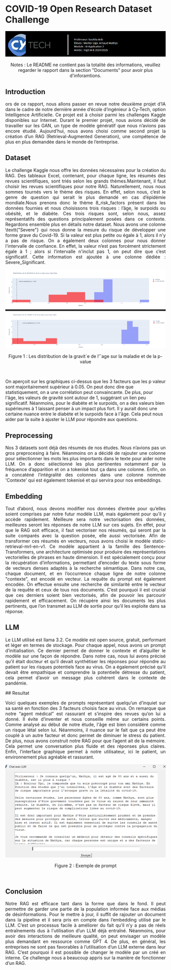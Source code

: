 
# COVID-19 Open Research Dataset Challenge
 

![Exemple de sortie](./assets/front.png)

<p align="center">
Notes : Le README ne contient pas la totalité des informations, veuillez regarder le rapport dans la section "Documents" pour avoir plus d'inforamtions.
</p>

## Introduction
<p align="justify">
ors de ce rapport, nous allons passer en revue notre deuxième projet d’IA dans le cadre de notre dernière année d’école d’ingénieur à Cy-Tech, option Intelligence Artificielle. Ce projet est à choisir parmi les challenges Kaggle disponibles sur Internet. Durant le premier projet, nous avions décidé de travailler sur les GAN, un type de modèle génératif que nous n’avions pas encore étudié. Aujourd’hui, nous avons choisi comme second projet la création d’un RAG (Retrieval-Augmented Generation), une compétence de plus en plus demandée dans le monde de l’entreprise.
</p>


## Dataset
<p align="justify">
Le challenge Kaggle nous offre les données nécessaires pour la création du RAG. Des tableaux Excel, contenant, pour chaque ligne, les résumés des revues scientifiques, sont triés selon les grands thèmes.Maintenant, il faut choisir les revues scientifiques pour notre RAG. Naturellement, nous nous sommes tournés vers le thème des risques. En effet, selon nous, c’est le genre de question qui serait le plus demandé en cas d’épidémie mondiale.Nous prenons donc le thème 8_risk_factors présent dans les données fournies et nous choisissons trois risques : l’âge, le surpoids ou obésité, et le diabète. Ces trois risques sont, selon nous, assez représentatifs des questions principalement posées dans ce contexte. Regardons ensemble plus en détails notre dataset. Nous avons une colonne \textt{"Severe"} qui nous donne la mesure du risque de développer une forme grave du Covid-19. Si la valeur est plus petite ou égale à 1, alors il n’y a pas de risque. On a également deux colonnes pour nous donner l'intervalle de confiance. En effet, la valeur n’est pas forcément strictement égale à 1 ; alors si l’intervalle n'inclut pas 1, on peut dire que c’est significatif. Cette information est ajoutée à une colonne dédiée : Severe_Significant.
</p>


<p align="center">
  <img src="./assets/age.png" />
</p>

<p align="center">
  Figure 1 : Les distribution de la gravit´e de l’ˆage sur la maladie et de la p-value
</p>
<br>


<p align="justify">

On aperçoit sur les graphiques ci-dessus que les 3 facteurs que les p valeur sont majoritairement supérieur à 0.05. On peut donc dire que statistiquement, on a une corrélation peut convaincante. De plus, pour l'âge, les valeurs de gravité sont autour de 1, suggérant un lien peu significatif. Néanmoins, pour le diabète et le surpoids, on a des valeurs bien supérieures à 1 laissant penser à un impact plus fort. Il y aurait donc une certaine nuance entre le diabète et le surpoids face à l'âge. Cela peut nous aider par la suite à ajuster le LLM pour répondre aux questions.
</p>


## Preprocessing


<p align="justify">
Nos 3 datasets sont déjà des résumés de nos études. Nous n’avions pas un gros preprocesing à faire. Néanmoins on a décidé de rajouter une colonne pour sélectionner les mots les plus importants dans le texte pour aider notre LLM. On a donc sélectionné les plus pertinentes notamment par la fréquence d’apparition et on a tokenisé tout ça dans une colonne. Enfin, on a concaténé l’intégralité des colonnes dans une colonne nommée 'Contexte' qui est également tokenisé et qui servira pour nos embeddings. 
</p>


## Embedding
<p align="justify">
Tout d’abord, nous devons modifier nos données d’entrée pour qu’elles soient comprises par notre futur modèle LLM, mais également pour qu’il y accède rapidement. Meilleure sera notre vectorisation des données, meilleures seront les réponses de notre LLM sur ces sujets. En effet, pour que le RAG soit efficace, il faut vectoriser nos résumés, qui seront par la suite comparés avec la question posée, elle aussi vectorisée. Afin de transformer ces résumés en vecteurs, nous avons choisi le modèle static-retrieval-mrl-en-v1. Ce modèle appartient à la famille des Sentence-Transformers, une architecture optimisée pour produire des représentations vectorielles de phrases en haute dimension. Il est spécialement conçu pour la récupération d’informations, permettant d’encoder du texte sous forme de vecteurs denses adaptés à la recherche sémantique.
Dans notre cas, chaque document, et en l’occurrence chaque ligne de notre colonne "contexte", est encodé en vecteur. La requête du prompt est également encodée. On effectue ensuite une recherche de similarité entre le vecteur de la requête et ceux de tous nos documents. C’est pourquoi il est crucial que ces derniers soient bien vectorisés, afin de pouvoir les parcourir rapidement et efficacement. On récupère ainsi les documents les plus pertinents, que l’on transmet au LLM de sortie pour qu’il les exploite dans sa réponse.
</p>


## LLM
<p align="justify">
Le LLM utilisé est llama 3.2. Ce modèle est open source, gratuit, performant et léger en termes de stockage. Pour chaque appel, nous avons un prompt d’initialisation. Ce dernier permet de donner le contexte et d’aiguiller le modèle sur une façon de répondre. Dans notre cas, nous lui avons précisé qu’il était docteur et qu’il devait synthétiser les réponses pour répondre au patient sur les risques potentiels face au virus. On a également précisé qu’il devait être empathique et comprendre la potentielle détresse du patient, cela permet d’avoir un message plus cohérent dans le contexte de pandémie.
</p>
## Resultat
<p align="justify">
Voici quelques exemples de prompts représentant quelqu’un d’inquiet sur sa santé en fonction des 3 facteurs choisis face au virus. On remarque que notre “agent médical” est rassurant et s’inspire des revues qu’on lui a donné. Il évite d’inventer et nous conseille même sur certains points. Comme analysé au début de notre étude, l'âge est bien considéré comme un risque létal selon lui. Néanmoins, il nuance sur le fait que ça peut être couplé à un autre facteur et donc permet de diminuer le stress du patient. De plus, nous avons construit notre RAG pour que l’agent ait de la mémoire. Cela permet une conversation plus fluide et des réponses plus claires. Enfin, l’interface graphique permet à notre utilisateur, ici le patient, un environnement plus agréable et rassurant.
</p>

<p align="center">
  <img src="./assets/resume.png" />
</p>

<p align="center">
  Figure 2 : Exemple de prompt
</p>
<br>

## Conclusion
<p align="justify">
Notre RAG est efficace tant dans la forme que dans le fond. Il peut permettre de garder une partie de la population informée face aux médias de désinformations. Pour le mettre à jour, il suffit de rajouter un document dans la pipeline et il sera pris en compte dans l’embedding utilisé par le LLM. C’est un processus facile à améliorer du fait qu’il n’y a pas de réels entraînements dus à l'utilisation d’un LLM déjà entraîné. Néanmoins, pour avoir des interactions de meilleure qualité, on peut envisager un modèle plus demandant en ressource comme GPT 4. De plus, en général, les entreprises ne sont pas favorables à l’utilisation d’un LLM externe dans leur RAG. C’est pourquoi il est possible de changer le modèle par un créé en interne. Ce challenge nous a beaucoup appris sur la manière de fonctionner d’un RAG.
</p>
